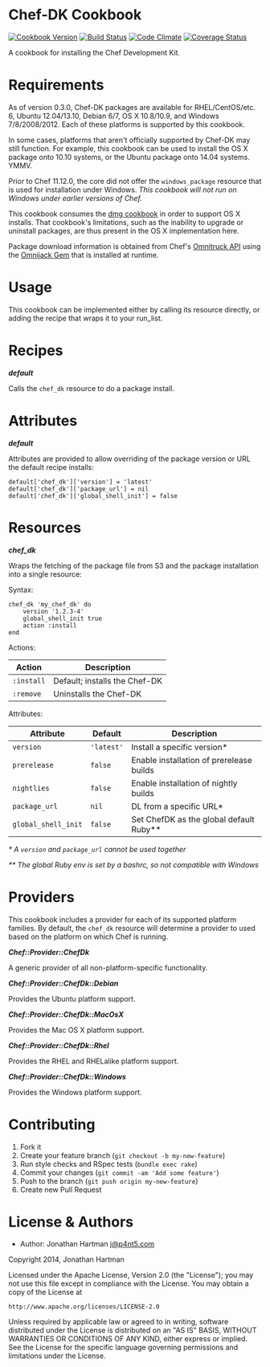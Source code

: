 Chef-DK Cookbook
================
[![Cookbook Version](http://img.shields.io/cookbook/v/chef-dk.svg)][cookbook]
[![Build Status](http://img.shields.io/travis/RoboticCheese/chef-dk-chef.svg)][travis]
[![Code Climate](http://img.shields.io/codeclimate/github/RoboticCheese/chef-dk-chef.svg)][codeclimate]
[![Coverage Status](http://img.shields.io/coveralls/RoboticCheese/chef-dk-chef.svg)][coveralls]

[cookbook]: https://supermarket.getchef.com/cookbooks/chef-dk
[travis]: http://travis-ci.org/RoboticCheese/chef-dk-chef
[codeclimate]: https://codeclimate.com/github/RoboticCheese/chef-dk-chef
[coveralls]: https://coveralls.io/r/RoboticCheese/chef-dk-chef

A cookbook for installing the Chef Development Kit.

Requirements
============

As of version 0.3.0, Chef-DK packages are available for RHEL/CentOS/etc. 6,
Ubuntu 12.04/13.10, Debian 6/7, OS X 10.8/10.9, and Windows 7/8/2008/2012. Each
of these platforms is supported by this cookbook.

In some cases, platforms that aren't officially supported by Chef-DK may still
function. For example, this cookbook can be used to install the OS X package
onto 10.10 systems, or the Ubuntu package onto 14.04 systems. YMMV.

Prior to Chef 11.12.0, the core did not offer the `windows_package` resource
that is used for installation under Windows. _This cookbook will not run on
Windows under earlier versions of Chef._

This cookbook consumes the
[dmg cookbook](http://supermarket.getchef.com/cookbooks/dmg) in order to
support OS X installs. That cookbook's limitations, such as the inability
to upgrade or uninstall packages, are thus present in the OS X implementation
here.

Package download information is obtained from Chef's
[Omnitruck API](https://github.com/opscode/opscode-omnitruck) using the
[Omnijack Gem](https://github.com/RoboticCheese/omnijack-ruby) that is
installed at runtime.

Usage
=====

This cookbook can be implemented either by calling its resource directly, or
adding the recipe that wraps it to your run\_list.

Recipes
=======

***default***

Calls the `chef_dk` resource to do a package install.

Attributes
==========

***default***

Attributes are provided to allow overriding of the package version or URL the
default recipe installs:

    default['chef_dk']['version'] = 'latest'
    default['chef_dk']['package_url'] = nil
    default['chef_dk']['global_shell_init'] = false

Resources
=========

***chef_dk***

Wraps the fetching of the package file from S3 and the package installation
into a single resource:

Syntax:

    chef_dk 'my_chef_dk' do
        version '1.2.3-4'
        global_shell_init true
        action :install
    end

Actions:

| Action     | Description                   |
|------------|-------------------------------|
| `:install` | Default; installs the Chef-DK |
| `:remove`  | Uninstalls the Chef-DK        |

Attributes:

| Attribute           | Default    | Description                               |
|---------------------|------------|-------------------------------------------|
| `version`           | `'latest'` | Install a specific version\*              |
| `prerelease`        | `false`    | Enable installation of prerelease builds  |
| `nightlies`         | `false`    | Enable installation of nightly builds     |
| `package_url`       | `nil`      | DL from a specific URL\*                  |
| `global_shell_init` | `false`    | Set ChefDK as the global default Ruby\*\* |

_\* A `version` and `package_url` cannot be used together_

_\*\* The global Ruby env is set by a bashrc, so not compatible with Windows_

Providers
=========

This cookbook includes a provider for each of its supported platform families.
By default, the `chef_dk` resource will determine a provider to used based on
the platform on which Chef is running.

***Chef::Provider::ChefDk***

A generic provider of all non-platform-specific functionality.

***Chef::Provider::ChefDk::Debian***

Provides the Ubuntu platform support.

***Chef::Provider::ChefDk::MacOsX***

Provides the Mac OS X platform support.

***Chef::Provider::ChefDk::Rhel***

Provides the RHEL and RHELalike platform support.

***Chef::Provider::ChefDk::Windows***

Provides the Windows platform support.

Contributing
============

1. Fork it
2. Create your feature branch (`git checkout -b my-new-feature`)
3. Run style checks and RSpec tests (`bundle exec rake`)
4. Commit your changes (`git commit -am 'Add some feature'`)
5. Push to the branch (`git push origin my-new-feature`)
6. Create new Pull Request

License & Authors
=================
- Author: Jonathan Hartman <j@p4nt5.com>

Copyright 2014, Jonathan Hartman

Licensed under the Apache License, Version 2.0 (the "License");
you may not use this file except in compliance with the License.
You may obtain a copy of the License at

    http://www.apache.org/licenses/LICENSE-2.0

Unless required by applicable law or agreed to in writing, software
distributed under the License is distributed on an "AS IS" BASIS,
WITHOUT WARRANTIES OR CONDITIONS OF ANY KIND, either express or implied.
See the License for the specific language governing permissions and
limitations under the License.
